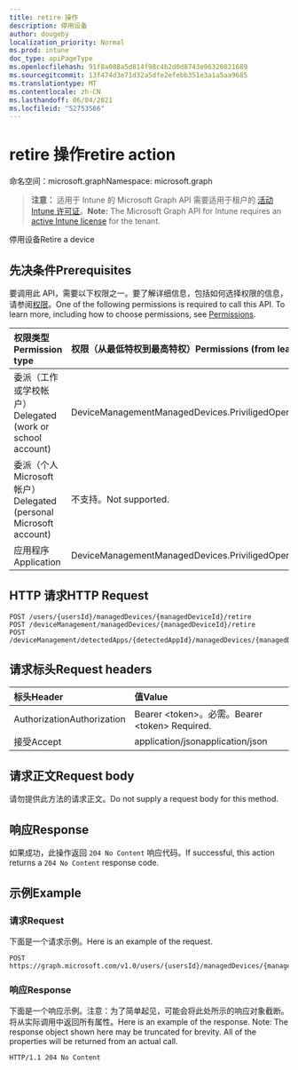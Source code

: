 ```yaml
---
title: retire 操作
description: 停用设备
author: dougeby
localization_priority: Normal
ms.prod: intune
doc_type: apiPageType
ms.openlocfilehash: 91f8a088a5d814f98c4b2d0d8743e96326021689
ms.sourcegitcommit: 13f474d3e71d32a5dfe2efebb351e3a1a5aa9685
ms.translationtype: MT
ms.contentlocale: zh-CN
ms.lasthandoff: 06/04/2021
ms.locfileid: "52753566"
---
```

# <a name="retire-action"></a><span data-ttu-id="1fe33-103">retire 操作</span><span class="sxs-lookup"><span data-stu-id="1fe33-103">retire action</span></span>

<span data-ttu-id="1fe33-104">命名空间：microsoft.graph</span><span class="sxs-lookup"><span data-stu-id="1fe33-104">Namespace: microsoft.graph</span></span>

> <span data-ttu-id="1fe33-105">**注意：** 适用于 Intune 的 Microsoft Graph API 需要适用于租户的 [活动 Intune 许可证](https://go.microsoft.com/fwlink/?linkid=839381)。</span><span class="sxs-lookup"><span data-stu-id="1fe33-105">**Note:** The Microsoft Graph API for Intune requires an [active Intune license](https://go.microsoft.com/fwlink/?linkid=839381) for the tenant.</span></span>

<span data-ttu-id="1fe33-106">停用设备</span><span class="sxs-lookup"><span data-stu-id="1fe33-106">Retire a device</span></span>

## <a name="prerequisites"></a><span data-ttu-id="1fe33-107">先决条件</span><span class="sxs-lookup"><span data-stu-id="1fe33-107">Prerequisites</span></span>
<span data-ttu-id="1fe33-p101">要调用此 API，需要以下权限之一。要了解详细信息，包括如何选择权限的信息，请参阅[权限](/graph/permissions-reference)。</span><span class="sxs-lookup"><span data-stu-id="1fe33-p101">One of the following permissions is required to call this API. To learn more, including how to choose permissions, see [Permissions](/graph/permissions-reference).</span></span>

|<span data-ttu-id="1fe33-110">权限类型</span><span class="sxs-lookup"><span data-stu-id="1fe33-110">Permission type</span></span>|<span data-ttu-id="1fe33-111">权限（从最低特权到最高特权）</span><span class="sxs-lookup"><span data-stu-id="1fe33-111">Permissions (from least to most privileged)</span></span>|
|:---|:---|
|<span data-ttu-id="1fe33-112">委派（工作或学校帐户）</span><span class="sxs-lookup"><span data-stu-id="1fe33-112">Delegated (work or school account)</span></span>|<span data-ttu-id="1fe33-113">DeviceManagementManagedDevices.PriviligedOperation.All</span><span class="sxs-lookup"><span data-stu-id="1fe33-113">DeviceManagementManagedDevices.PriviligedOperation.All</span></span>|
|<span data-ttu-id="1fe33-114">委派（个人 Microsoft 帐户）</span><span class="sxs-lookup"><span data-stu-id="1fe33-114">Delegated (personal Microsoft account)</span></span>|<span data-ttu-id="1fe33-115">不支持。</span><span class="sxs-lookup"><span data-stu-id="1fe33-115">Not supported.</span></span>|
|<span data-ttu-id="1fe33-116">应用程序</span><span class="sxs-lookup"><span data-stu-id="1fe33-116">Application</span></span>|<span data-ttu-id="1fe33-117">DeviceManagementManagedDevices.PriviligedOperation.All</span><span class="sxs-lookup"><span data-stu-id="1fe33-117">DeviceManagementManagedDevices.PriviligedOperation.All</span></span>|

## <a name="http-request"></a><span data-ttu-id="1fe33-118">HTTP 请求</span><span class="sxs-lookup"><span data-stu-id="1fe33-118">HTTP Request</span></span>
<!-- {
  "blockType": "ignored"
}
-->
``` http
POST /users/{usersId}/managedDevices/{managedDeviceId}/retire
POST /deviceManagement/managedDevices/{managedDeviceId}/retire
POST /deviceManagement/detectedApps/{detectedAppId}/managedDevices/{managedDeviceId}/retire
```

## <a name="request-headers"></a><span data-ttu-id="1fe33-119">请求标头</span><span class="sxs-lookup"><span data-stu-id="1fe33-119">Request headers</span></span>
|<span data-ttu-id="1fe33-120">标头</span><span class="sxs-lookup"><span data-stu-id="1fe33-120">Header</span></span>|<span data-ttu-id="1fe33-121">值</span><span class="sxs-lookup"><span data-stu-id="1fe33-121">Value</span></span>|
|:---|:---|
|<span data-ttu-id="1fe33-122">Authorization</span><span class="sxs-lookup"><span data-stu-id="1fe33-122">Authorization</span></span>|<span data-ttu-id="1fe33-123">Bearer &lt;token&gt;。必需。</span><span class="sxs-lookup"><span data-stu-id="1fe33-123">Bearer &lt;token&gt; Required.</span></span>|
|<span data-ttu-id="1fe33-124">接受</span><span class="sxs-lookup"><span data-stu-id="1fe33-124">Accept</span></span>|<span data-ttu-id="1fe33-125">application/json</span><span class="sxs-lookup"><span data-stu-id="1fe33-125">application/json</span></span>|

## <a name="request-body"></a><span data-ttu-id="1fe33-126">请求正文</span><span class="sxs-lookup"><span data-stu-id="1fe33-126">Request body</span></span>
<span data-ttu-id="1fe33-127">请勿提供此方法的请求正文。</span><span class="sxs-lookup"><span data-stu-id="1fe33-127">Do not supply a request body for this method.</span></span>

## <a name="response"></a><span data-ttu-id="1fe33-128">响应</span><span class="sxs-lookup"><span data-stu-id="1fe33-128">Response</span></span>
<span data-ttu-id="1fe33-129">如果成功，此操作返回 `204 No Content` 响应代码。</span><span class="sxs-lookup"><span data-stu-id="1fe33-129">If successful, this action returns a `204 No Content` response code.</span></span>

## <a name="example"></a><span data-ttu-id="1fe33-130">示例</span><span class="sxs-lookup"><span data-stu-id="1fe33-130">Example</span></span>

### <a name="request"></a><span data-ttu-id="1fe33-131">请求</span><span class="sxs-lookup"><span data-stu-id="1fe33-131">Request</span></span>
<span data-ttu-id="1fe33-132">下面是一个请求示例。</span><span class="sxs-lookup"><span data-stu-id="1fe33-132">Here is an example of the request.</span></span>
``` http
POST https://graph.microsoft.com/v1.0/users/{usersId}/managedDevices/{managedDeviceId}/retire
```

### <a name="response"></a><span data-ttu-id="1fe33-133">响应</span><span class="sxs-lookup"><span data-stu-id="1fe33-133">Response</span></span>
<span data-ttu-id="1fe33-p102">下面是一个响应示例。注意：为了简单起见，可能会将此处所示的响应对象截断。将从实际调用中返回所有属性。</span><span class="sxs-lookup"><span data-stu-id="1fe33-p102">Here is an example of the response. Note: The response object shown here may be truncated for brevity. All of the properties will be returned from an actual call.</span></span>
``` http
HTTP/1.1 204 No Content
```




